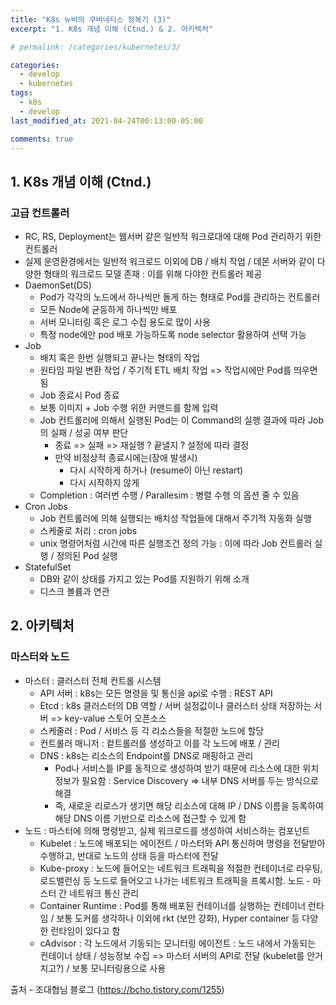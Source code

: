 ```yaml
---
title: "K8s 뉴비의 쿠버네티스 정복기 (3)"
excerpt: "1. K8s 개념 이해 (Ctnd.) & 2. 아키텍처"

# permalink: /categories/kubernetes/3/

categories:
  - develop
  - kubernetes
tags:
  - k8s
  - develop
last_modified_at: 2021-04-24T00:13:00-05:00

comments: true
---
```


## 1. K8s 개념 이해 (Ctnd.)

### 고급 컨트롤러

- RC, RS, Deployment는 웹서버 같은 일반적 워크로대에 대해 Pod 관리하기 위한 컨트롤러
- 실제 운영환경에서는 일반적 워크로드 이외에 DB / 배치 작업 / 데몬 서버와 같이 다양한 형태의 워크로드 모델 존재 : 이를 위해 다야한 컨트롤러 제공
- DaemonSet(DS)
  - Pod가 각각의 노드에서 하나씩만 돌게 하는 형태로 Pod를 관리하는 컨트롤러
  - 모든 Node에 균등하게 하나씩만 배포
  - 서버 모니터링 혹은 로그 수집 용도로 많이 사용
  - 특정 node에만 pod 배포 가능하도록 node selector 활용하여 선택 가능
- Job
  - 배치 혹은 한번 실행되고 끝나는 형태의 작업
  - 원타임 파일 변환 작업 / 주기적 ETL 배치 작업 => 작업시에만 Pod를 띄우면 됨
  - Job 종료시 Pod 종료
  - 보통 이미지 + Job 수행 위한 커맨드를 함께 입력
  - Job 컨트롤러에 의해서 실행된 Pod는 이 Command의 실행 결과에 따라 Job의 실패 / 성공 여부 판단
    - 종료 => 실패 => 재실행 ? 끝낼지 ? 설정에 따라 결정
    - 만약 비정상적 종료시에는(장애 발생시)
      - 다시 시작하게 하거나 (resume이 아닌 restart)
      - 다시 시작하지 않게
  - Completion : 여러번 수행 / Parallesim : 병렬 수행 의 옵션 줄 수 있음
- Cron Jobs
  - Job 컨트롤러에 의해 실행되는 배치성 작업들에 대해서 주기적 자동화 실행
  - 스케줄로 처리 : cron jobs
  - unix 명령어처럼 시간에 따른 실행조건 정의 가능 : 이에 따라 Job 컨트롤러 실행 / 정의된 Pod 실행
- StatefulSet
  - DB와 같이 상태를 가지고 있는 Pod를 지원하기 위해 소개
  - 디스크 볼륨과 연관

## 2. 아키텍처

### 마스터와 노드

- 마스터 : 클러스터 전체 컨트롤 시스템
  - API 서버 : k8s는 모든 명령을 및 통신을 api로 수행 : REST API
  - Etcd : k8s 클러스터의 DB 역할 / 서버 설정값이나 클러스터 상태 저장하는 서버 => key-value 스토어 오픈소스
  - 스케줄러 : Pod / 서비스 등 각 리소스들을 적절한 노드에 할당
  - 컨트롤러 매니저 : 컽트롤러를 생성하고 이를 각 노드에 배포 / 관리
  - DNS : k8s는 리소스의 Endpoint를 DNS로 매핑하고 관리
    - Pod나 서비스틑 IP를 동적으로 생성하여 받기 때문에 리소스에 대한 위치 정보가 필요함 : Service Discovery => 내부 DNS 서버를 두는 방식으로 해결
    - 즉, 새로운 리로스가 생기면 해당 리소스에 대해 IP / DNS 이름을 등록하여 해당 DNS 이름 기반으로 리소스에 접근할 수 있게 함
- 노드 : 마스터에 의해 명령받고, 실제 워크로드를 생성하여 서비스하는 컴포넌트
  - Kubelet : 노드에 배포되는 에이전트 / 마스터와 API 통신하며 명령을 전달받아 수행하고, 반대로 노드의 상태 등을 마스터에 전달
  - Kube-proxy : 노드에 들어오는 네트워크 트래픽을 적절한 컨테이너로 라우팅, 로드밸런싱 등 노드로 들어오고 나가는 네트워크 트래픽을 프록시함. 노드 - 마스터 간 네트워크 통신 관리
  - Container Runtime : Pod를 통해 배포된 컨테이너를 실행하는 컨테이너 런타임 / 보통 도커를 생각하나 이외에 rkt (보안 강화), Hyper container 등 다양한 런타임이 있다고 함
  - cAdvisor : 각 노드에서 기동되는 모니터링 에이전트 : 노드 내에서 가동되는 컨테이너 상태 / 성능정보 수집 => 마스터 서버의 API로 전달 (kubelet를 안거치고?) / 보통 모니터링용으로 사용

출처 - 조대협님 블로그 (https://bcho.tistory.com/1255)

